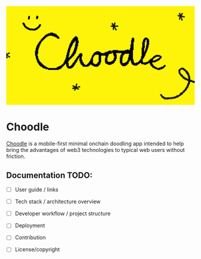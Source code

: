 <img src="/frontend/src/lib/assets/OpenGraph-Choodle-1200x630-2x.jpg" alt="Choodle" />

# Choodle


[Choodle](https://choodle.xyz) is a mobile-first minimal onchain doodling app intended to
help bring the advantages of web3 technologies to typical web users without
friction.


## Documentation TODO:
- [ ] User guide / links
- [ ] Tech stack / architecture overview
- [ ] Developer workflow / project structure
- [ ] Deployment
- [ ] Contribution
- [ ] License/copyright


